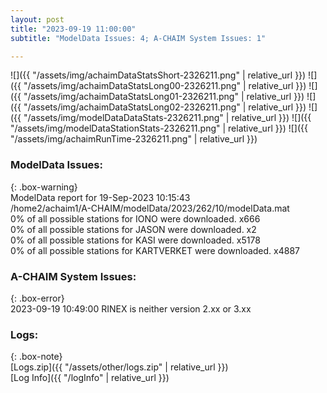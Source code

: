```yaml
---
layout: post
title: "2023-09-19 11:00:00"
subtitle: "ModelData Issues: 4; A-CHAIM System Issues: 1"

---
```


![]({{ "/assets/img/achaimDataStatsShort-2326211.png" | relative_url }})
![]({{ "/assets/img/achaimDataStatsLong00-2326211.png" | relative_url }})
![]({{ "/assets/img/achaimDataStatsLong01-2326211.png" | relative_url }})
![]({{ "/assets/img/achaimDataStatsLong02-2326211.png" | relative_url }})
![]({{ "/assets/img/modelDataDataStats-2326211.png" | relative_url }})
![]({{ "/assets/img/modelDataStationStats-2326211.png" | relative_url }})
![]({{ "/assets/img/achaimRunTime-2326211.png" | relative_url }})


### ModelData Issues:  
  
{: .box-warning}  
 ModelData report for 19-Sep-2023 10:15:43   
 /home2/achaim1/A-CHAIM/modelData/2023/262/10/modelData.mat   
 0% of all possible stations for IONO were downloaded. x666   
 0% of all possible stations for JASON were downloaded. x2   
 0% of all possible stations for KASI were downloaded. x5178   
 0% of all possible stations for KARTVERKET were downloaded. x4887   
  
### A-CHAIM System Issues:  
  
{: .box-error}  
2023-09-19 10:49:00 RINEX is neither version 2.xx or 3.xx  

### Logs:  
  
{: .box-note}  
[Logs.zip]({{ "/assets/other/logs.zip" | relative_url }})  
[Log Info]({{ "/logInfo" | relative_url }})  
